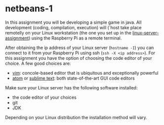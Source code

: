 # netbeans-1
In this assignment you will be developing a simple game in java. All development (coding, compilation, execution) will (`host take place remotelly on your Linux workstation (the one you set up in the [linux-server-assignment](https://github.com/mariopineda/linux-server-assignment)) using the Raspberry Pi as a remote terminal.

After obtaining the ip address of your Linux server (`hostname -I`) you can connect to it from your Raspberry Pi using ssh (`ssh -X <ip address>`). For this assignment you have the option of choosing the code editor of your choice. A few good choices are:
- [vim](https://www.vim.org/): concole-based editor that is ubiquitous and exceptionally powerful
- [atom](https://atom.io/) or [sublime text](https://www.sublimetext.com/): both state-of-the-art GUI code editors

Make sure your Linux server has the following software installed:
- the code editor of your choices
- git
- JDK

Depending on your Linux distribution the installation method will vary.
